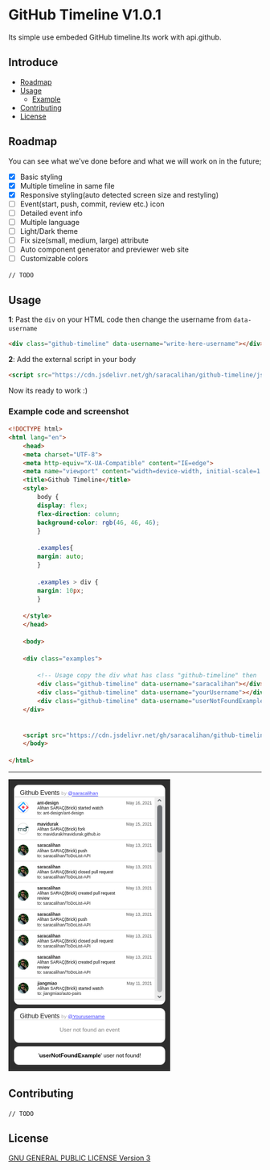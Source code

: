 # GitHub Timeline V1.0.1
Its simple use embeded GitHub timeline.Its work with api.github.

## Introduce
+ [Roadmap](#roadmap)
+ [Usage](#usage)
  + [Example](#example-code-and-screen-shot) 
+ [Contributing](#contributing)
+ [License](#license)

## Roadmap
You can see what we've done before and what we will work on in the future;

- [x] Basic styling
- [x] Multiple timeline in same file
- [x] Responsive styling(auto detected screen size and restyling)
- [ ] Event(start, push, commit, review etc.) icon
- [ ] Detailed event info
- [ ] Multiple language
- [ ] Light/Dark theme
- [ ] Fix size(small, medium, large) attribute
- [ ] Auto component generator and previewer web site
- [ ] Customizable colors

`// TODO`

## Usage
**1**: Past the `div` on your HTML code then change the username from `data-username`
```html
<div class="github-timeline" data-username="write-here-username"></div>
```

**2**: Add the external script in your body
```html
<script src="https://cdn.jsdelivr.net/gh/saracalihan/github-timeline/js/scripts.min.js"></script>
```

Now its ready to work :)

### Example code and screenshot
```html
<!DOCTYPE html>
<html lang="en">
    <head>
    <meta charset="UTF-8">
    <meta http-equiv="X-UA-Compatible" content="IE=edge">
    <meta name="viewport" content="width=device-width, initial-scale=1.0">
    <title>Github Timeline</title>
    <style>
        body {
        display: flex;
        flex-direction: column;
        background-color: rgb(46, 46, 46);
        }

        .examples{
        margin: auto;
        }

        .examples > div {
        margin: 10px;
        }

    </style>
    </head>

    <body>

    <div class="examples">

        <!-- Usage copy the div what has class "github-timeline" then  -->
        <div class="github-timeline" data-username="saracalihan"></div>
        <div class="github-timeline" data-username="yourUsername"></div>
        <div class="github-timeline" data-username="userNotFoundExample"></div>
    </div>


    <script src="https://cdn.jsdelivr.net/gh/saracalihan/github-timeline/js/scripts.min.js"></script>
    </body>

</html>
```

---

![Example Code](./images/example.png)

## Contributing
`// TODO`
## License
[GNU GENERAL PUBLIC LICENSE Version 3](LICENSE)
